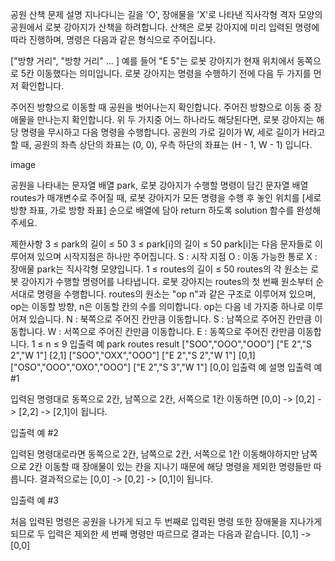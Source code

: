공원 산책
문제 설명
지나다니는 길을 'O', 장애물을 'X'로 나타낸 직사각형 격자 모양의 공원에서 로봇 강아지가 산책을 하려합니다. 산책은 로봇 강아지에 미리 입력된 명령에 따라 진행하며, 명령은 다음과 같은 형식으로 주어집니다.

["방향 거리", "방향 거리" … ]
예를 들어 "E 5"는 로봇 강아지가 현재 위치에서 동쪽으로 5칸 이동했다는 의미입니다. 로봇 강아지는 명령을 수행하기 전에 다음 두 가지를 먼저 확인합니다.

주어진 방향으로 이동할 때 공원을 벗어나는지 확인합니다.
주어진 방향으로 이동 중 장애물을 만나는지 확인합니다.
위 두 가지중 어느 하나라도 해당된다면, 로봇 강아지는 해당 명령을 무시하고 다음 명령을 수행합니다.
공원의 가로 길이가 W, 세로 길이가 H라고 할 때, 공원의 좌측 상단의 좌표는 (0, 0), 우측 하단의 좌표는 (H - 1, W - 1) 입니다.

image

공원을 나타내는 문자열 배열 park, 로봇 강아지가 수행할 명령이 담긴 문자열 배열 routes가 매개변수로 주어질 때, 로봇 강아지가 모든 명령을 수행 후 놓인 위치를 [세로 방향 좌표, 가로 방향 좌표] 순으로 배열에 담아 return 하도록 solution 함수를 완성해주세요.

제한사항
3 ≤ park의 길이 ≤ 50
3 ≤ park[i]의 길이 ≤ 50
park[i]는 다음 문자들로 이루어져 있으며 시작지점은 하나만 주어집니다.
S : 시작 지점
O : 이동 가능한 통로
X : 장애물
park는 직사각형 모양입니다.
1 ≤ routes의 길이 ≤ 50
routes의 각 원소는 로봇 강아지가 수행할 명령어를 나타냅니다.
로봇 강아지는 routes의 첫 번째 원소부터 순서대로 명령을 수행합니다.
routes의 원소는 "op n"과 같은 구조로 이루어져 있으며, op는 이동할 방향, n은 이동할 칸의 수를 의미합니다.
op는 다음 네 가지중 하나로 이루어져 있습니다.
N : 북쪽으로 주어진 칸만큼 이동합니다.
S : 남쪽으로 주어진 칸만큼 이동합니다.
W : 서쪽으로 주어진 칸만큼 이동합니다.
E : 동쪽으로 주어진 칸만큼 이동합니다.
1 ≤ n ≤ 9
입출력 예
park	routes	result
["SOO","OOO","OOO"]	["E 2","S 2","W 1"]	[2,1]
["SOO","OXX","OOO"]	["E 2","S 2","W 1"]	[0,1]
["OSO","OOO","OXO","OOO"]	["E 2","S 3","W 1"]	[0,0]
입출력 예 설명
입출력 예 #1

입력된 명령대로 동쪽으로 2칸, 남쪽으로 2칸, 서쪽으로 1칸 이동하면 [0,0] -> [0,2] -> [2,2] -> [2,1]이 됩니다.

입출력 예 #2

입력된 명령대로라면 동쪽으로 2칸, 남쪽으로 2칸, 서쪽으로 1칸 이동해야하지만 남쪽으로 2칸 이동할 때 장애물이 있는 칸을 지나기 때문에 해당 명령을 제외한 명령들만 따릅니다. 결과적으로는 [0,0] -> [0,2] -> [0,1]이 됩니다.

입출력 예 #3

처음 입력된 명령은 공원을 나가게 되고 두 번째로 입력된 명령 또한 장애물을 지나가게 되므로 두 입력은 제외한 세 번째 명령만 따르므로 결과는 다음과 같습니다. [0,1] -> [0,0]